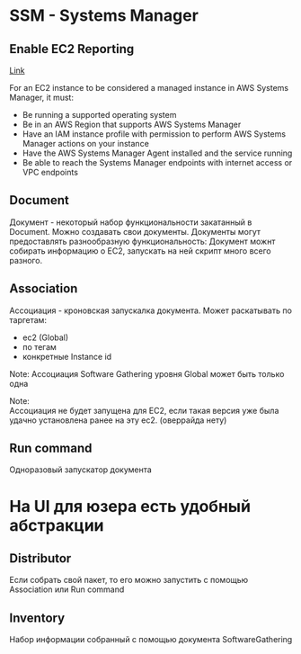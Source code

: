 # SSM - Systems Manager


## Enable EC2 Reporting
[Link](https://aws.amazon.com/ru/blogs/mt/reporting-and-remediating-ec2-instances-that-aws-systems-manager-doesnt-list-as-managed-instances/)

For an EC2 instance to be considered a managed instance in AWS Systems Manager, it must:

- Be running a supported operating system
- Be in an AWS Region that supports AWS Systems Manager
- Have an IAM instance profile with permission to perform AWS Systems Manager actions on your instance
- Have the AWS Systems Manager Agent installed and the service running
- Be able to reach the Systems Manager endpoints with internet access or VPC endpoints

## Document
Документ - некоторый набор функциональности закатанный в Document.
Можно создавать свои документы.
Документы могут предоставлять разнообразную функциональность:
Документ можнт собирать информацию о EC2, запускать на ней скрипт много всего разного.

## Association
Ассоциация - кроновская запускалка документа.
Может раскатывать по таргетам:
 - ec2 (Global)
 - по тегам
 - конкретные Instance id

Note: Ассоциация Software Gathering уровня Global может быть только одна

Note: <br>
Ассоциация не будет запущена для EC2, если такая версия уже была удачно установлена ранее на эту ec2. (оверрайда нету)

## Run command
Одноразовый запускатор документа


# На UI для юзера есть удобный абстракции
## Distributor
Если собрать свой пакет, то его можно запустить с помощью Association или Run command

## Inventory
Набор информации собранный с помощью документа SoftwareGathering

